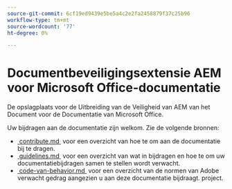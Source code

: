 ```yaml
---
source-git-commit: 6cf19ed9439e5be5a4c2e2fa2458879f37c25b96
workflow-type: tm+mt
source-wordcount: '77'
ht-degree: 0%

---
```

# Documentbeveiligingsextensie AEM voor Microsoft Office-documentatie

De opslagplaats voor de Uitbreiding van de Veiligheid van AEM van het Document voor de Documentatie van Microsoft Office.

Uw bijdragen aan de documentatie zijn welkom. Zie de volgende bronnen:

* [&#x200B; contribute.md &#x200B;](contributing.md) voor een overzicht van hoe te om aan de documentatie bij te dragen.
* [&#x200B; guidelines.md &#x200B;](guidelines.md) voor een overzicht van wat in bijdragen en hoe te om uw documentatiebijdragen samen te stellen wordt verwacht.
* [&#x200B; code-van-behavior.md &#x200B;](code-of-conduct.md) voor een overzicht van de normen van Adobe verwacht gedrag aangezien u aan deze documentatie bijdraagt. project.
